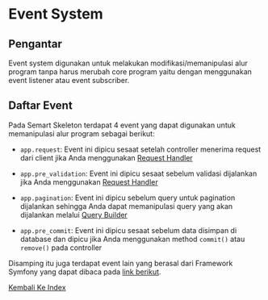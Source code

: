 # Event System

## Pengantar

Event system digunakan untuk melakukan modifikasi/memanipulasi alur program tanpa harus merubah core program yaitu dengan menggunakan event listener atau event subscriber. 

## Daftar Event

Pada Semart Skeleton terdapat 4 event yang dapat digunakan untuk memanipulasi alur program sebagai berikut:

- `app.request`: Event ini dipicu sesaat setelah controller menerima request dari client jika Anda menggunakan [Request Handler](../src/Request/RequestHandler.php)  

- `app.pre_validation`: Event ini dipicu sesaat sebelum validasi dijalankan jika Anda menggunakan [Request Handler](../src/Request/RequestHandler.php)

- `app.pagination`: Event ini dipicu sebelum query untuk pagination dijalankan sehingga Anda dapat memanipulasi query yang akan dijalankan melalui [Query Builder](https://www.doctrine-project.org/projects/doctrine-orm/en/2.6/reference/query-builder.html) 

- `app.pre_commit`: Event ini dipicu sesaat sebelum data disimpan di database dan dipicu jika Anda menggunakan method `commit()` atau `remove()` pada controller

Disamping itu juga terdapat event lain yang berasal dari Framework Symfony yang dapat dibaca pada [link berikut](https://symfony.com/doc/current/reference/events.html).


[Kembali Ke Index](../README.md)
